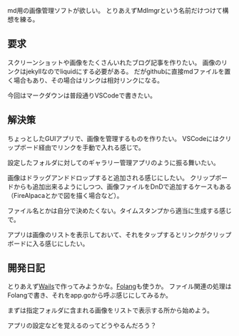 md用の画像管理ソフトが欲しい。
とりあえずMdImgrという名前だけつけて構想を練る。

## 要求

スクリーンショットや画像をたくさんいれたブログ記事を作りたい。
画像のリンクはjekyllなのでliquidにする必要がある。
だがgithubに直接mdファイルを置く場合もあり、その場合はリンクは相対リンクになる。

今回はマークダウンは普段通りVSCodeで書きたい。

## 解決策

ちょっとしたGUIアプリで、画像を管理するものを作りたい。
VSCodeにはクリップボード経由でリンクを手動で入れる感じで。

設定したフォルダに対してのギャラリー管理アプリのように振る舞いたい。

画像はドラッグアンドドロップすると追加される感じにしたい。
クリップボードからも追加出来るようにしつつ、画像ファイルをDnDで追加するケースもある（FireAlpacaとかで図を描く場合など）。

ファイル名とかは自分で決めたくない。タイムスタンプから適当に生成する感じで。

アプリは画像のリストを表示しておいて、それをタップするとリンクがクリップボードに入る感じにしたい。

## 開発日記

とりあえず[Wails](Wails)で作ってみようかな。[Folang](Folang)も使うか。
ファイル関連の処理はFolangで書き、それをapp.goから呼ぶ感じにしてみるか。

まずは指定フォルダに含まれる画像をリストで表示する所から始めよう。

アプリの設定などを覚えるのってどうやるんだろう？